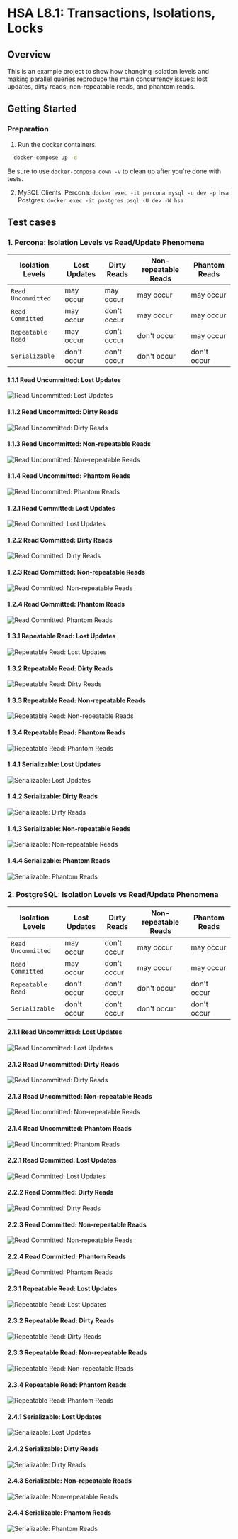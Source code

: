 # HSA L8.1: Transactions, Isolations, Locks

## Overview
This is an example project to show how changing isolation levels and making parallel queries
reproduce the main concurrency issues: lost updates, dirty reads, non-repeatable reads, and phantom reads.

## Getting Started

### Preparation
1. Run the docker containers.
```bash
  docker-compose up -d
```

Be sure to use ```docker-compose down -v``` to clean up after you're done with tests.

2. MySQL Clients:
Percona: ```docker exec -it percona mysql -u dev -p hsa```
Postgres: ```docker exec -it postgres psql -U dev -W hsa```

## Test cases

### 1. Percona: Isolation Levels vs Read/Update Phenomena

|  Isolation Levels  | Lost Updates |  Dirty Reads | Non-repeatable Reads | Phantom Reads |
| ------------------ | ------------ | -------------| -------------------- | ------------- |
| `Read Uncommitted` | may occur    | may occur    | may occur            | may occur     |
| `Read Committed`   | may occur    | don't occur  | may occur            | may occur     |
| `Repeatable Read`  | may occur    | don't occur  | don't occur          | may occur     |
| `Serializable`     | don't occur  | don't occur  | don't occur          | don't occur   |

#### 1.1.1 Read Uncommitted: Lost Updates
![Read Uncommitted: Lost Updates](resources/Percona_ReadUncommitted_LostUpdate.png)
#### 1.1.2 Read Uncommitted: Dirty Reads
![Read Uncommitted: Dirty Reads](resources/Percona_ReadUncommitted_DirtyRead.png)
#### 1.1.3 Read Uncommitted: Non-repeatable Reads
![Read Uncommitted: Non-repeatable Reads](resources/Percona_ReadUncommitted_NonRepeatableRead.png)
#### 1.1.4 Read Uncommitted: Phantom Reads
![Read Uncommitted: Phantom Reads](resources/Percona_ReadUncommitted_PhantomRead.png)

#### 1.2.1 Read Committed: Lost Updates
![Read Committed: Lost Updates](resources/Percona_ReadCommitted_LostUpdate.png)
#### 1.2.2 Read Committed: Dirty Reads
![Read Committed: Dirty Reads](resources/Percona_ReadCommitted_DirtyRead.png)
#### 1.2.3 Read Committed: Non-repeatable Reads
![Read Committed: Non-repeatable Reads](resources/Percona_ReadCommitted_NonRepeatableRead.png)
#### 1.2.4 Read Committed: Phantom Reads
![Read Committed: Phantom Reads](resources/Percona_ReadCommitted_PhantomRead.png)

#### 1.3.1 Repeatable Read: Lost Updates
![Repeatable Read: Lost Updates](resources/Percona_RepeatableRead_LostUpdate.png)
#### 1.3.2 Repeatable Read: Dirty Reads
![Repeatable Read: Dirty Reads](resources/Percona_RepeatableRead_DirtyRead.png)
#### 1.3.3 Repeatable Read: Non-repeatable Reads
![Repeatable Read: Non-repeatable Reads](resources/Percona_RepeatableRead_NonRepeatableRead.png)
#### 1.3.4 Repeatable Read: Phantom Reads
![Repeatable Read: Phantom Reads](resources/Percona_RepeatableRead_PhantomRead.png)

#### 1.4.1 Serializable: Lost Updates
![Serializable: Lost Updates](resources/Percona_Serializable_LostUpdate.png)
#### 1.4.2 Serializable: Dirty Reads
![Serializable: Dirty Reads](resources/Percona_Serializable_DirtyRead.png)
#### 1.4.3 Serializable: Non-repeatable Reads
![Serializable: Non-repeatable Reads](resources/Percona_Serializable_NonRepeatableRead.png)
#### 1.4.4 Serializable: Phantom Reads
![Serializable: Phantom Reads](resources/Percona_Serializable_PhantomRead.png)

### 2. PostgreSQL: Isolation Levels vs Read/Update Phenomena

|  Isolation Levels  | Lost Updates |  Dirty Reads | Non-repeatable Reads | Phantom Reads |
| ------------------ | ------------ | -------------| -------------------- | ------------- |
| `Read Uncommitted` | may occur    | don't occur  | may occur            | may occur     |
| `Read Committed`   | may occur    | don't occur  | may occur            | may occur     |
| `Repeatable Read`  | don't occur  | don't occur  | don't occur          | don't occur   |
| `Serializable`     | don't occur  | don't occur  | don't occur          | don't occur   |

#### 2.1.1 Read Uncommitted: Lost Updates
![Read Uncommitted: Lost Updates](resources/Postgres_ReadUncommitted_LostUpdate.png)
#### 2.1.2 Read Uncommitted: Dirty Reads
![Read Uncommitted: Dirty Reads](resources/Postgres_ReadUncommitted_DirtyRead.png)
#### 2.1.3 Read Uncommitted: Non-repeatable Reads
![Read Uncommitted: Non-repeatable Reads](resources/Postgres_ReadUncommitted_NonRepeatableRead.png)
#### 2.1.4 Read Uncommitted: Phantom Reads
![Read Uncommitted: Phantom Reads](resources/Postgres_ReadUncommitted_PhantomRead.png)

#### 2.2.1 Read Committed: Lost Updates
![Read Committed: Lost Updates](resources/Postgres_ReadCommitted_LostUpdate.png)
#### 2.2.2 Read Committed: Dirty Reads
![Read Committed: Dirty Reads](resources/Postgres_ReadCommitted_DirtyRead.png)
#### 2.2.3 Read Committed: Non-repeatable Reads
![Read Committed: Non-repeatable Reads](resources/Postgres_ReadCommitted_NonRepeatableRead.png)
#### 2.2.4 Read Committed: Phantom Reads
![Read Committed: Phantom Reads](resources/Postgres_ReadCommitted_PhantomRead.png)

#### 2.3.1 Repeatable Read: Lost Updates
![Repeatable Read: Lost Updates](resources/Postgres_RepeatableRead_LostUpdate.png)
#### 2.3.2 Repeatable Read: Dirty Reads
![Repeatable Read: Dirty Reads](resources/Postgres_RepeatableRead_DirtyRead.png)
#### 2.3.3 Repeatable Read: Non-repeatable Reads
![Repeatable Read: Non-repeatable Reads](resources/Postgres_RepeatableRead_NonRepeatableRead.png)
#### 2.3.4 Repeatable Read: Phantom Reads
![Repeatable Read: Phantom Reads](resources/Postgres_RepeatableRead_PhantomRead.png)

#### 2.4.1 Serializable: Lost Updates
![Serializable: Lost Updates](resources/Postgres_Serializable_LostUpdate.png)
#### 2.4.2 Serializable: Dirty Reads
![Serializable: Dirty Reads](resources/Postgres_Serializable_DirtyRead.png)
#### 2.4.3 Serializable: Non-repeatable Reads
![Serializable: Non-repeatable Reads](resources/Postgres_Serializable_NonRepeatableRead.png)
#### 2.4.4 Serializable: Phantom Reads
![Serializable: Phantom Reads](resources/Postgres_Serializable_PhantomRead.png)